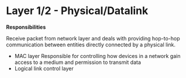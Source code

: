 # Layer 1/2 - Physical/Datalink

**Responsibilities**

Receive packet from network layer and deals with providing hop-to-hop communication between entities directly connected by a physical link.

- MAC layer
Responsible for controlling how devices in a network gain access to a medium and permission to transmit data
- Logical link control layer
